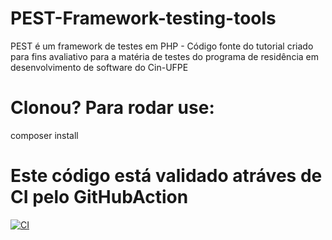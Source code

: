 # PEST-Framework-testing-tools
 PEST é um framework de testes em PHP - Código fonte do tutorial criado para fins avaliativo para a matéria de testes do programa de residência em desenvolvimento de software do Cin-UFPE


# Clonou? Para rodar use:
composer install

# Este código está validado atráves de CI pelo GitHubAction
[![CI](https://github.com/allissonaraujo/PEST-Framework-testing-tools/actions/workflows/php.yml/badge.svg)](https://github.com/allissonaraujo/PEST-Framework-testing-tools/actions/workflows/php.yml)
